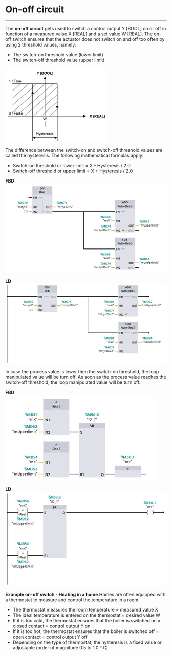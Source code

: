 # On-off circuit
_____________________________________
The **on-off circuit** gets used to switch a control output Y [BOOL] on or off in function of a measured value X [REAL] and a set value W [REAL]. The on-off switch ensures that the actuator does not switch on and off too often by using 2 threshold values, namely:
- The switch-on threshold value (lower limit)
- The switch-off threshold value (upper limit)

![ON_OFF](../Ad05/Images/ON-OFFeX.jpg)

The difference between the switch-on and switch-off threshold values are called the hysteresis. The following mathematical formulas apply:
- Switch-on threshold or lower limit = X -  Hysteresis / 2.0
- Switch-off threshold or upper limit = X +  Hysteresis / 2.0

 **FBD**
 ![Siemens Example](../Ad05/Images/SiemensEx1.jpg)

 **LD**
 ![Siemends Example](../Ad05/Images/SiemensEx2.jpg)

In case the process value is lower then the switch-on threshold, the loop manipulated value will be turn off.
As soon as the process value reaches the switch-off threshold, the loop manipulated value will be turn off.

**FBD**
![Siemends Example](../Ad05/Images/SiemensEx3.jpg)

**LD**
![Siemends Example](../Ad05/Images/SiemensEx4.jpg)

 **Example on-off switch - Heating in a home**
  Homes are often equipped with a thermostat to measure and control the temperature in a room.
  - The thermostat measures the room temperature = measured value X
  - The ideal temperature is entered on the thermostat = desired value W
  - If it is too cold, the thermostat ensures that the boiler is switched on = closed contact = control output Y on
  - If it is too hot, the thermostat ensures that the boiler is switched off = open contact = control output Y off
  - Depending on the type of thermostat, the hysteresis is a fixed value or adjustable (order of magnitude 0.5 to 1.0 ° C)

